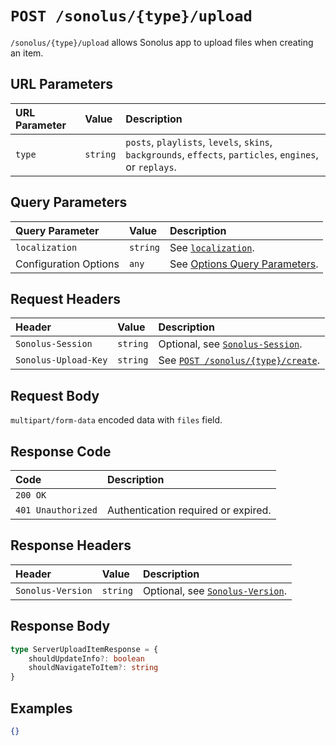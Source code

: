 # `POST /sonolus/{type}/upload`

`/sonolus/{type}/upload` allows Sonolus app to upload files when creating an item.

## URL Parameters

| URL Parameter | Value    | Description                                                                                              |
| :------------ | :------- | :------------------------------------------------------------------------------------------------------- |
| `type`        | `string` | `posts`, `playlists`, `levels`, `skins`, `backgrounds`, `effects`, `particles`, `engines`, or `replays`. |

## Query Parameters

| Query Parameter       | Value    | Description                                                                      |
| :-------------------- | :------- | :------------------------------------------------------------------------------- |
| `localization`        | `string` | See [`localization`](../query-parameters/localization.md).                       |
| Configuration Options | `any`    | See [Options Query Parameters](../query-parameters/options-query-parameters.md). |

## Request Headers

| Header               | Value    | Description                                                         |
| :------------------- | :------- | :------------------------------------------------------------------ |
| `Sonolus-Session`    | `string` | Optional, see [`Sonolus-Session`](../headers/sonolus-session.md).   |
| `Sonolus-Upload-Key` | `string` | See [`POST /sonolus/{type}/create`](./post-sonolus-type-create.md). |

## Request Body

`multipart/form-data` encoded data with `files` field.

## Response Code

| Code               | Description                         |
| :----------------- | :---------------------------------- |
| `200 OK`           |                                     |
| `401 Unauthorized` | Authentication required or expired. |

## Response Headers

| Header            | Value    | Description                                                       |
| :---------------- | :------- | :---------------------------------------------------------------- |
| `Sonolus-Version` | `string` | Optional, see [`Sonolus-Version`](../headers/sonolus-version.md). |

## Response Body

```ts
type ServerUploadItemResponse = {
    shouldUpdateInfo?: boolean
    shouldNavigateToItem?: string
}
```

## Examples

```json
{}
```
